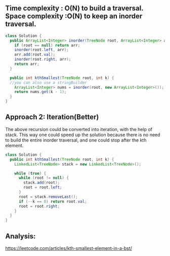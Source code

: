 ## Time complexity : O(N) to build a traversal. Space complexity :O(N) to keep an inorder traversal. 
```Java 
class Solution {
  public ArrayList<Integer> inorder(TreeNode root, ArrayList<Integer> arr) {
    if (root == null) return arr;
    inorder(root.left, arr);
    arr.add(root.val);
    inorder(root.right, arr);
    return arr;
  }

  public int kthSmallest(TreeNode root, int k) {
  //you can also use a stringBuilder
    ArrayList<Integer> nums = inorder(root, new ArrayList<Integer>());
    return nums.get(k - 1);
  }
}
```

## Approach 2: Iteration(Better)
The above recursion could be converted into iteration, with the help of stack. This way one could speed up the solution because there is no need to build the entire inorder traversal, and one could stop after the kth element.

```Java
class Solution {
  public int kthSmallest(TreeNode root, int k) {
    LinkedList<TreeNode> stack = new LinkedList<TreeNode>();

    while (true) {
      while (root != null) {
        stack.add(root);
        root = root.left;
      }
      root = stack.removeLast();
      if (--k == 0) return root.val;
      root = root.right;
    }
  }
}
```
## Analysis:
  https://leetcode.com/articles/kth-smallest-element-in-a-bst/

